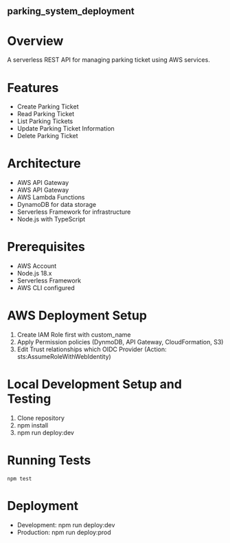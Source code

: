 ## parking_system_deployment

# Overview
A serverless REST API for managing parking ticket using AWS services.

# Features
- Create Parking Ticket
- Read Parking Ticket
- List Parking Tickets
- Update Parking Ticket Information
- Delete Parking Ticket

# Architecture
- AWS API Gateway
- AWS API Gateway
- AWS Lambda Functions
- DynamoDB for data storage
- Serverless Framework for infrastructure
- Node.js with TypeScript

# Prerequisites
- AWS Account
- Node.js 18.x
- Serverless Framework
- AWS CLI configured

# AWS Deployment Setup
1. Create IAM Role first with custom_name
2. Apply Permission policies (DynmoDB, API Gateway, CloudFormation, S3)
3. Edit Trust relationships which OIDC Provider (Action: sts:AssumeRoleWithWebIdentity)

# Local Development Setup and Testing
1. Clone repository
2. npm install
3. npm run deploy:dev

# Running Tests
```npm test```

# Deployment
- Development: npm run deploy:dev
- Production: npm run deploy:prod